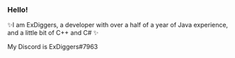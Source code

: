 ### Hello!
✨I am ExDiggers, a developer with over a half of a year of Java experience, and a little bit of C++ and C# ✨

My Discord is ExDiggers#7963

